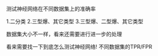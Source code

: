 测试神经网络在不同数据集上的准确率

1.二分类
2.三型爆、其它类型
3.三型爆、二型爆、其它类型

数据集大小不一样，看来还需要进行进一步的处理

看来需要找一下到底怎么测试神经网络!
不同数据集的TPR/FPR





